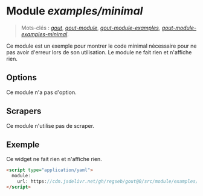 # Module _examples/minimal_

> Mots-clés :
> [_gout_](https://github.com/search?q=_gout_+language%3AMarkdown&type=Code&l=Markdown),
> [_gout-module_](https://github.com/search?q=_gout-module_+language%3AMarkdown&type=Code&l=Markdown),
> [_gout-module-examples_](https://github.com/search?q=_gout-module-examples_+language%3AMarkdown&type=Code&l=Markdown),
> [_gout-module-examples-minimal_](https://github.com/search?q=_gout-module-examples-minimal_+language%3AMarkdown&type=Code&l=Markdown).

Ce module est un exemple pour montrer le code minimal nécessaire pour ne pas
avoir d'erreur lors de son utilisation. Le module ne fait rien et n'affiche
rien.

## Options

Ce module n'a pas d'option.

## Scrapers

Ce module n'utilise pas de scraper.

## Exemple

Ce widget ne fait rien et n'affiche rien.

```html
<script type="application/yaml">
  module:
    url: https://cdn.jsdelivr.net/gh/regseb/gout@0/src/module/examples/minimal/minimal.js
</script>
```
